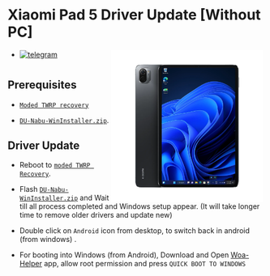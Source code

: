 # Xiaomi Pad 5 Driver Update [Without PC]
<img align="right" src="nabu.png" width="300" alt="Windows 11 Running On A Xiaomi Pad 5">

- [![telegram](https://img.shields.io/badge/chat-telegram-brightgreen.svg?logo=telegram&style=flat-square)](https://t.me/WinInstaller)
#

## Prerequisites
- [`Moded TWRP recovery`](https://github.com/Kumar-Jy/Windows-in-NABU-Without-PC/releases/tag/Moded-TWRP-Recovery)
  
- [`DU-Nabu-WinInstaller.zip`](https://github.com/Kumar-Jy/Windows-in-NABU-Without-PC/releases/tag/Nabu-WinInstaller).
  

## Driver Update

- Reboot to [`moded TWRP Recovery`](https://github.com/Kumar-Jy/Windows-in-NABU-Without-PC/releases/tag/Moded-TWRP-Recovery).
  
- Flash [`DU-Nabu-WinInstaller.zip`](https://github.com/Kumar-Jy/Windows-in-NABU-Without-PC/releases/tag/Nabu-WinInstaller) and Wait till all process completed and Windows setup appear. (It will take longer time to remove older drivers and update new)
  
- Double click on `Android` icon from desktop, to switch back in android (from windows) .

- For booting into Windows (from Android), Download and Open [Woa-Helper](https://github.com/Marius586/WoA-Helper-update/releases/tag/WOA) app, allow root permission and press `QUICK BOOT TO WINDOWS`
#
